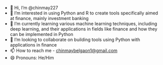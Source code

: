 - 👋 Hi, I’m @chinmay227
- 👀 I’m interested in using Python and R to create tools specifically aimed at finance, mainly investment banking
- 🌱 I’m currently learning various machine learning techniques, including deep learning, and their applications in fields like finance and how they can be implemented in Python 
- 💞️ I’m looking to collaborate on building tools using Python with applications in finance
- 📫 How to reach me - chinmaybelgaon1@gmail.com  
- 😄 Pronouns: He/Him

